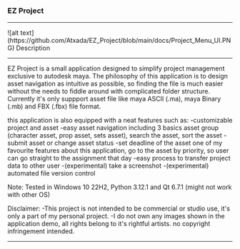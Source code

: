 ### EZ Project
<hr/>
![alt text](https://github.com/Atxada/EZ_Project/blob/main/docs/Project_Menu_UI.PNG)
Description
<hr/>

EZ Project is a small application designed to simplify project management exclusive to autodesk maya. The philosophy of this application is to design asset navigation as intuitive as possible, so finding the file is much easier without the needs to fiddle around with complicated folder structure. Currently it's only suppport asset file like maya ASCII (.ma), maya Binary (.mb) and FBX (.fbx) file format. 

this application is also equipped with a neat features such as:
-customizable project and asset
-easy asset navigation
including 3 basics asset group (character asset, prop asset, sets asset), search the asset, sort the asset
-submit asset or change asset status
-set deadline of the asset
one of my favourite features about this application, go to the asset by priority, so user can go straight to the assignment that day
-easy process to transfer project data to other user
-(experimental) take a screenshot
-(experimental) automated file version control

Note:
Tested in Windows 10 22H2, Python 3.12.1 and Qt 6.7.1 (might not work with other OS)

Disclaimer: 
-This project is not intended to be commercial or studio use, it's only a part of my personal project.
-I do not own any images shown in the application demo, all rights belong to it's rightful artists. no copyright infringement intended.

--------

